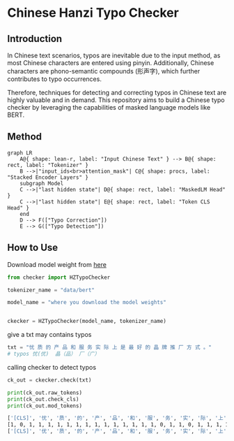 # Chinese Hanzi Typo Checker

## Introduction
In Chinese text scenarios, typos are inevitable due to the input method, as most Chinese characters are entered using pinyin. Additionally, Chinese characters are phono-semantic compounds (形声字), which further contributes to typo occurrences.

Therefore, techniques for detecting and correcting typos in Chinese text are highly valuable and in demand. This repository aims to build a Chinese typo checker by leveraging the capabilities of masked language models like BERT.


## Method

```mermaid
graph LR
    A@{ shape: lean-r, label: "Input Chinese Text" } --> B@{ shape: rect, label: "Tokenizer" }
    B -->|"input_ids<br>attention_mask"| C@{ shape: procs, label: "Stacked Encoder Layers" }
    subgraph Model
    C -->|"last hidden state"| D@{ shape: rect, label: "MaskedLM Head" }
    C -->|"last hidden state"| E@{ shape: rect, label: "Token CLS Head" }
    end
    D --> F(["Typo Correction"])
    E --> G(["Typo Detection"]) 
```

## How to Use
Download model weight from [here](https://drive.google.com/drive/folders/1qxJ481h2A1gqAy4VPK60oOpt-6nlcHeX?usp=sharing)

```python
from checker import HZTypoChecker

tokenizer_name = "data/bert"

model_name = "where you download the model weights"


ckecker = HZTypoChecker(model_name, tokenizer_name)
```
give a txt may contains typos
```python
txt = "忧 质 的 产 品 和 服 务 实 际 上 是 最 好 的 晶 牌 推 厂 方 式 。"
# typos 忧(优)  晶（品） 厂（广）
```
calling checker to detect typos
```python 
ck_out = ckecker.check(txt)
```

```python
print(ck_out.raw_tokens)
print(ck_out.check_cls)
print(ck_out.mod_tokens)
```
```sh
['[CLS]', '忧', '质', '的', '产', '品', '和', '服', '务', '实', '际', '上', '是', '最', '好', '的', '晶', '牌', '推', '厂', '方', '式', '。', '[SEP]']
[1, 0, 1, 1, 1, 1, 1, 1, 1, 1, 1, 1, 1, 1, 1, 1, 0, 1, 1, 0, 1, 1, 1, 1]
['[CLS]', '优', '质', '的', '产', '品', '和', '服', '务', '实', '际', '上', '是', '最', '好', '的', '品', '牌', '推', '广', '方', '式', '。', '[SEP]']
```
